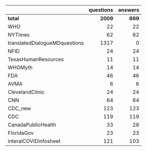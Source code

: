 |                               |   questions |   answers |
|:------------------------------|------------:|----------:|
| **total**                         |          **2009** |       **669** |
| WHO                           |          22 |        22 |
| NYTimes                       |          62 |        62 |
| translatedDialogueMDquestions |        1317 |         0 |
| NFID                          |          24 |        24 |
| TexasHumanResources           |          11 |        11 |
| WHOMyth                       |          14 |        14 |
| FDA                           |          46 |        46 |
| AVMA                          |           6 |         6 |
| ClevelandClinic               |          24 |        24 |
| CNN                           |          64 |        64 |
| CDC_new                       |         123 |       123 |
| CDC                           |         119 |       119 |
| CanadaPublicHealth            |          33 |        28 |
| FloridaGov                    |          23 |        23 |
| interalCOVIDinfosheet         |         121 |       103 |
